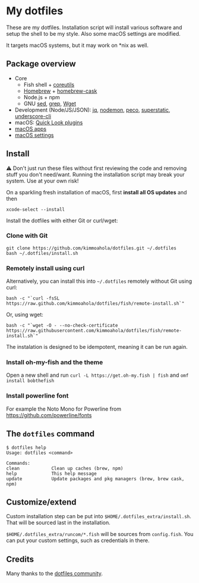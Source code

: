 # My dotfiles

These are my dotfiles. Installation script will install various software and setup the shell to be my style. Also some macOS settings are modified.

It targets macOS systems, but it may work on \*nix as well.

## Package overview

- Core
  - Fish shell + [coreutils](https://en.wikipedia.org/wiki/GNU_Core_Utilities)
  - [Homebrew](https://brew.sh) + [homebrew-cask](https://caskroom.github.io)
  - Node.js + npm
  - GNU [sed](https://www.gnu.org/software/sed/), [grep](https://www.gnu.org/software/grep/), [Wget](https://www.gnu.org/software/wget/)
- Development (Node/JS/JSON): [jq](https://stedolan.github.io/jq), [nodemon](https://nodemon.io), [peco](https://peco.github.io), [superstatic](https://github.com/firebase/superstatic), [underscore-cli](https://github.com/ddopson/underscore-cli)
- macOS: [Quick Look plugins](https://github.com/sindresorhus/quick-look-plugins)
- [macOS apps](https://github.com/kimmoahola/dotfiles/blob/master/install/brew-cask.sh)
- [macOS settings](https://github.com/kimmoahola/dotfiles/blob/master/install/defaults.macos.sh)

## Install

:warning: Don't just run these files without first reviewing the code and removing stuff you don't need/want. Running the installation script may break your system. Use at your own risk!

On a sparkling fresh installation of macOS, first **install all OS updates** and then

    xcode-select --install

Install the dotfiles with either Git or curl/wget:

### Clone with Git

    git clone https://github.com/kimmoahola/dotfiles.git ~/.dotfiles
    bash ~/.dotfiles/install.sh

### Remotely install using curl

Alternatively, you can install this into `~/.dotfiles` remotely without Git using curl:

    bash -c "`curl -fsSL https://raw.github.com/kimmoahola/dotfiles/fish/remote-install.sh`"

Or, using wget:

    bash -c "`wget -O - --no-check-certificate https://raw.githubusercontent.com/kimmoahola/dotfiles/fish/remote-install.sh`"

The instalation is designed to be idempotent, meaning it can be run again.

### Install oh-my-fish and the theme

Open a new shell and run `curl -L https://get.oh-my.fish | fish` and `omf install bobthefish`

### Install powerline font

For example the Noto Mono for Powerline from https://github.com/powerline/fonts

## The `dotfiles` command

    $ dotfiles help
    Usage: dotfiles <command>

    Commands:
    clean            Clean up caches (brew, npm)
    help             This help message
    update           Update packages and pkg managers (brew, brew cask, npm)

## Customize/extend

Custom installation step can be put into `$HOME/.dotfiles_extra/install.sh`. That will be sourced last in the installation.

`$HOME/.dotfiles_extra/runcom/*.fish` will be sources from `config.fish`. You can put your custom settings, such as credentials in there.

## Credits

Many thanks to the [dotfiles community](https://dotfiles.github.io).
